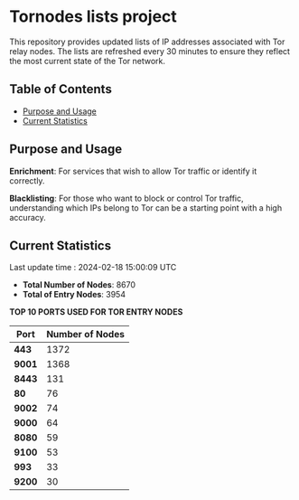 # Tornodes lists project

This repository provides updated lists of IP addresses associated with Tor relay nodes. The lists are refreshed every 30 minutes to ensure they reflect the most current state of the Tor network.

## Table of Contents

- [Purpose and Usage](#purpose-and-usage)
- [Current Statistics](#current-statistics)


## Purpose and Usage

**Enrichment**: For services that wish to allow Tor traffic or identify it correctly.

**Blacklisting**: For those who want to block or control Tor traffic, understanding which IPs belong to Tor can be a starting point with a high accuracy.

## Current Statistics

Last update time : 2024-02-18 15:00:09 UTC

- **Total Number of Nodes**: 8670
- **Total of Entry Nodes**: 3954

**TOP 10 PORTS USED FOR TOR ENTRY NODES**

| **Port** | **Number of Nodes** |
|------|-----------------|
| **443**   | 1372  |
| **9001**   | 1368  |
| **8443**   | 131  |
| **80**   | 76  |
| **9002**   | 74  |
| **9000**   | 64  |
| **8080**   | 59  |
| **9100**   | 53  |
| **993**   | 33  |
| **9200**   | 30  |

